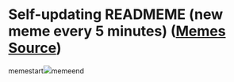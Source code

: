 # Self-updating READMEME (new meme every 5 minutes) ([Memes Source](https://bramses.notion.site/a49c1e962b7646879176ac3b327b6533?v=4d1eda54b170483cb03a40f257231764))

memestart![](https://www.notion.so/image/https%3A%2F%2Fs3-us-west-2.amazonaws.com%2Fsecure.notion-static.com%2F19618f58-23ef-48a5-a91f-3363560b946d%2FAAF41956-519D-4153-8406-D39F7939402C.jpeg?table=block&id=f9a65a23-6c7c-40b4-b852-1deb46eba485&cache=v2)memeend
